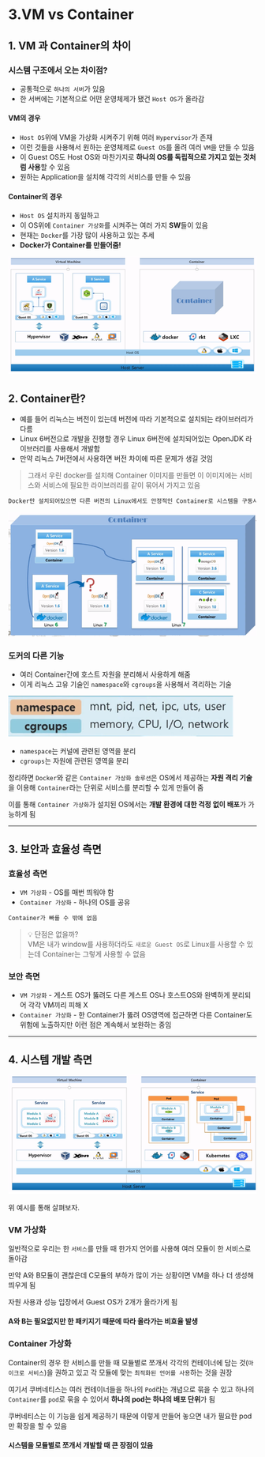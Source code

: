 # 3.VM vs Container

## 1. VM 과 Container의 차이

### 시스템 구조에서 오는 차이점?

- 공통적으로 `하나의 서버`가 있음
- 한 서버에는 기본적으로 어떤 운영체제가 됐건 `Host OS`가 올라감

#### VM의 경우

- `Host OS`위에 VM을 가상화 시켜주기 위해 여러 `Hypervisor`가 존재
- 이런 것들을 사용해서 원하는 운영체제로 `Guest OS`를 올려 여러 `VM`을 만들 수 있음
- 이 Guest OS도 Host OS와 마찬가지로 **하나의 OS를 독립적으로 가지고 있는 것처럼 사용**할 수 있음
- 원하는 Application을 설치해 각각의 서비스를 만들 수 있음

#### Container의 경우

- `Host OS` 설치까지 동일하고
- 이 OS위에 `Container 가상화`를 시켜주는 여러 가지 **SW**들이 있음
- 현재는 `Docker`를 가장 많이 사용하고 있는 추세
- **Docker가 Container를 만들어줌!**

![img](../.vuepress/public/images/img-kubernetes/vmvscontainer01.png)

## 2. Container란?

- 예를 들어 리눅스는 버전이 있는데 버전에 따라 기본적으로 설치되는 라이브러리가 다름
- Linux 6버전으로 개발을 진행할 경우 Linux 6버전에 설치되어있는 OpenJDK 라이브러리를 사용해서 개발함
- 만약 리눅스 7버전에서 사용하면 버전 차이에 따른 문제가 생길 것임

> 그래서 우린 docker를 설치해 Container 이미지를 만들면 이 이미지에는 서비스와 서비스에 필요한 라이브러리를 같이 묶어서 가지고 있음

```bash
Docker만 설치되어있으면 다른 버전의 Linux에서도 안정적인 Container로 시스템을 구동시킬 수 있다는 의미
```

![img](../.vuepress/public/images/img-kubernetes/vmvscontainer02.png)

### 도커의 다른 기능

- 여러 Container간에 호스트 자원을 분리해서 사용하게 해줌
- 이게 리눅스 고유 기술인 `namespace`와 `cgroups`을 사용해서 격리하는 기술

![img](../.vuepress/public/images/img-kubernetes/vmvscontainer03.png)

- `namespace`는 커널에 관련된 영역을 분리
- `cgroups`는 자원에 관련된 영역을 분리

정리하면 `Docker`와 같은 `Container 가상화 솔루션`은 OS에서 제공하는 **자원 격리 기술**을 이용해 `Container`라는 단위로 서비스를 분리할 수 있게 만들어 줌

이를 통해 `Container 가상화`가 설치된 OS에서는 **개발 환경에 대한 걱정 없이 배포**가 가능하게 됨

---

## 3. 보안과 효율성 측면

### 효율성 측면

- `VM 가상화` - OS를 매번 띄워야 함
- `Container 가상화` - 하나의 OS를 공유

```bash
Container가 빠를 수 밖에 없음
```

> 💡 단점은 없을까?  
> VM은 내가 window를 사용하더라도 `새로운 Guest OS`로 Linux를 사용할 수 있는데
Container는 그렇게 사용할 수 없음

### 보안 측면

- `VM 가상화` - 게스트 OS가 뚫려도 다른 게스트 OS나 호스트OS와 완벽하게 분리되어 각각 VM끼리 피해 X
- `Container 가상화` - 한 Container가 뚫려 OS영역에 접근하면 다른 Container도 위험에 노출하지만 이런 점은 계속해서 보완하는 중임

---

## 4. 시스템 개발 측면

![img](../.vuepress/public/images/img-kubernetes/vmvscontainer04.png)

위 예시를 통해 살펴보자.

### VM 가상화

일반적으로 우리는 한 `서비스`를 만들 때 한가지 언어를 사용해 여러 모듈이 한 서비스로 돌아감

만약 A와 B모듈이 괜찮은데 C모듈의 부하가 많이 가는 상황이면 VM을 하나 더 생성해 띄우게 됨

자원 사용과 성능 입장에서 Guest OS가 2개가 올라가게 됨

#### A와 B는 필요없지만 한 패키지기 때문에 따라 올라가는 비효율 발생

### Container 가상화

Container의 경우 한 서비스를 만들 때 모듈별로 쪼개서 각각의 컨테이너에 담는 것(`마이크로 서비스`)을 권하고 있고 각 모듈에 맞는 `최적화된 언어를 사용`하는 것을 권장

여기서 쿠버네티스는 여러 컨테이너들을 하나의 `Pod`라는 개념으로 묶을 수 있고 하나의 `Container`를 `pod`로 묶을 수 있어서 **하나의 pod는 하나의 배포 단위**가 됨

쿠버네티스는 이 기능을 쉽게 제공하기 때문에 이렇게 만들어 놓으면 내가 필요한 pod만 확장을 할 수 있음

#### 시스템을 모듈별로 쪼개서 개발할 때 큰 장점이 있음
